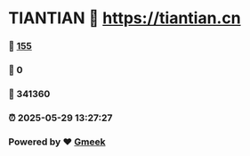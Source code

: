 # TIANTIAN :link: https://tiantian.cn 
### :page_facing_up: [155](https://tiantian.cn/tag.html) 
### :speech_balloon: 0 
### :hibiscus: 341360 
### :alarm_clock: 2025-05-29 13:27:27 
### Powered by :heart: [Gmeek](https://github.com/Meekdai/Gmeek)
